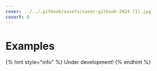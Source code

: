 ```yaml
---
cover: ../../.gitbook/assets/cover-gitbook-2024 (1).jpg
coverY: 0
---
```


# Examples

{% hint style="info" %}
Under development!
{% endhint %}
